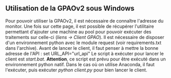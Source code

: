 ## Utilisation de la GPAOv2 sous Windows ##

Pour pouvoir utiliser la GPAOv2, il est nécessaire de connaître l'adresse du monitor. Une fois sur cette page, il est possible de récupérer l'utilitaire permettant d'ajouter une machine au pool pour pouvoir exécuter des traitements sur celle-ci (*liens -> Client GPAO*).
Il est nécessaire de disposer d'un environnement python avec le module request (voir requirements.txt dans l'archive).
Avant de lancer le client, il faut penser à mettre la bonne adresse de l'API : set URL_API="url_api"
Le script à exécuter pour lancer le client est *start.bat*. **Attention**, ce script est prévu pour être exécuté dans un environnement python natif. Dans le cas où on utilise Anaconda, il faut l'exécuter, puis exécuter *python client.py* pour bien lancer le client.